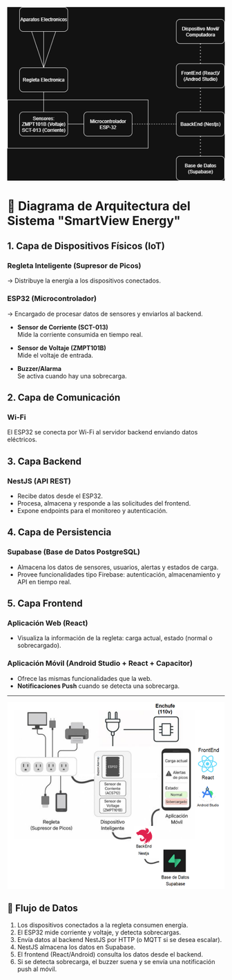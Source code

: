 <img src="./DiagramaArqitecturaProyectoFinal2.png" width="800">

# 🧠 Diagrama de Arquitectura del Sistema "SmartView Energy"

## 1. Capa de Dispositivos Físicos (IoT)
### Regleta Inteligente (Supresor de Picos)
→ Distribuye la energía a los dispositivos conectados.

### ESP32 (Microcontrolador)
→ Encargado de procesar datos de sensores y enviarlos al backend.

- **Sensor de Corriente (SCT-013)**  
  Mide la corriente consumida en tiempo real.

- **Sensor de Voltaje (ZMPT101B)**  
  Mide el voltaje de entrada.

- **Buzzer/Alarma**  
  Se activa cuando hay una sobrecarga.

## 2. Capa de Comunicación
### Wi-Fi
El ESP32 se conecta por Wi-Fi al servidor backend enviando datos eléctricos.

## 3. Capa Backend
### NestJS (API REST)
- Recibe datos desde el ESP32.
- Procesa, almacena y responde a las solicitudes del frontend.
- Expone endpoints para el monitoreo y autenticación.

## 4. Capa de Persistencia
### Supabase (Base de Datos PostgreSQL)
- Almacena los datos de sensores, usuarios, alertas y estados de carga.
- Provee funcionalidades tipo Firebase: autenticación, almacenamiento y API en tiempo real.

## 5. Capa Frontend
### Aplicación Web (React)
- Visualiza la información de la regleta: carga actual, estado (normal o sobrecargado).

### Aplicación Móvil (Android Studio + React + Capacitor)
- Ofrece las mismas funcionalidades que la web.
- **Notificaciones Push** cuando se detecta una sobrecarga.

---

<img src="DiagramaArqitecturaProyectoFinal.png" width="800">

## 🔄 Flujo de Datos
1. Los dispositivos conectados a la regleta consumen energía.  
2. El ESP32 mide corriente y voltaje, y detecta sobrecargas.  
3. Envía datos al backend NestJS por HTTP (o MQTT si se desea escalar).  
4. NestJS almacena los datos en Supabase.  
5. El frontend (React/Android) consulta los datos desde el backend.  
6. Si se detecta sobrecarga, el buzzer suena y se envía una notificación push al móvil.
